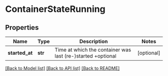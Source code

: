 # ContainerStateRunning

## Properties
Name | Type | Description | Notes
------------ | ------------- | ------------- | -------------
**started_at** | **str** | Time at which the container was last (re-)started +optional | [optional] 

[[Back to Model list]](../README.md#documentation-for-models) [[Back to API list]](../README.md#documentation-for-api-endpoints) [[Back to README]](../README.md)



